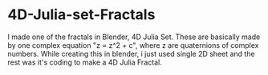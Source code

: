 # 4D-Julia-set-Fractals
I made one of the fractals in Blender, 4D Julia Set. 
These are basically made by one complex equation "z = z^2 + c", where z are quaternions of complex numbers.
While creating this in blender, i just used single 2D sheet and the rest was it's coding to make a 4D Julia Fractal.

